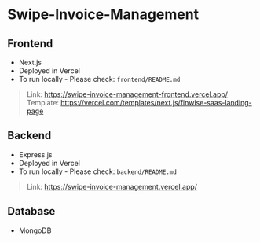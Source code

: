 # Swipe-Invoice-Management

## Frontend
* Next.js
* Deployed in Vercel
* To run locally - Please check: `frontend/README.md`
> Link: https://swipe-invoice-management-frontend.vercel.app/
> Template: https://vercel.com/templates/next.js/finwise-saas-landing-page

## Backend
* Express.js
* Deployed in Vercel
* To run locally - Please check: `backend/README.md`
> Link: https://swipe-invoice-management.vercel.app/

## Database
* MongoDB

